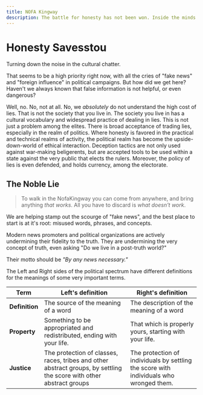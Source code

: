 ```yaml
---
title: NOFA Kingway
description: The battle for honesty has not been won. Inside the minds of many people near you, and influential thinkers in your life, is a terrible mind-virus.
---
```


# Honesty Savesstou

Turning down the noise in the cultural chatter.

That seems to be a high priority right now, with all the cries of "fake news" and "foreign influence" in political campaigns. But how did we get here? Haven't we always known that false information is not helpful, or even dangerous?

Well, no. No, not at all. No, we _absolutely_ do not understand the high cost of lies. That is not the society that you live in. The society you live in has a cultural vocabulary and widespread practice of dealing in lies. This is not just a problem among the elites. There is broad acceptance of trading lies, especially in the realm of politics. Where honesty is favored in the practical and technical realms of activity, the political realm has become the upside-down-world of ethical interaction. Deception tactics are not only used against war-making beligerents, but are accepted tools to be used within a state against the very public that elects the rulers. Moreover, the policy of lies is even defended, and holds currency, among the electorate.

## The Noble Lie

> To walk in the NofaKingway you can come from anywhere, and bring anything _that works_. All you have to discard is _what doesn't work_.

We are helping stamp out the scourge of "fake news", and the best place to start is at it's root: misused words, phrases, and concepts.

Modern news promoters and political organizations are actively undermining their fidelity to the truth. They are undermining the very concept of truth, even asking "Do we live in a post-truth world?"

Their motto should be _"By any news necessary."_

The Left and Right sides of the political spectrum have different definitions for the meanings of some very important terms.

|      Term      |                                                  Left's definition                                                   |                                   Right's definition                                   |
| -------------- | -------------------------------------------------------------------------------------------------------------------- | -------------------------------------------------------------------------------------- |
| **Definition** | The source of the meaning of a word                                                                                  | The description of the meaning of a word                                               |
| **Property**   | Something to be appropriated and redistributed, ending with your life.                                               | That which is properly yours, starting with your life.                                 |
| **Justice**    | The protection of classes, races, tribes and other abstract groups, by settling the score with other abstract groups | The protection of individuals by settling the score with individuals who wronged them. |
